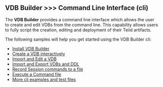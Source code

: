## VDB Builder >>> Command Line Interface (cli)

The __VDB Builder__ provides a command line interface which allows the user to create and edit VDBs from the command line. This capability allows users to fully script the creation, editing and deployment of their Teiid artifacts.

The following samples will help you get started using the VDB Builder cli:

- [Install VDB Builder](install-cli.md)
- [Create a VDB interactively](create-vdb.md)
- [Import and Edit a VDB](import-edit-vdb.md)
- [Import and Export VDBs and DDL](import-export-vdbs-ddl.md)
- [Record Session commands to a file](record-cli-session.md)
- [Execute a Command file](execute-command-script.md)
- [More cli examples and test files](more-examples.md)

